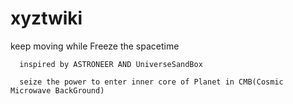 # xyztwiki
keep moving while Freeze the spacetime 

      inspired by ASTRONEER AND UniverseSandBox

      seize the power to enter inner core of Planet in CMB(Cosmic Microwave BackGround)

